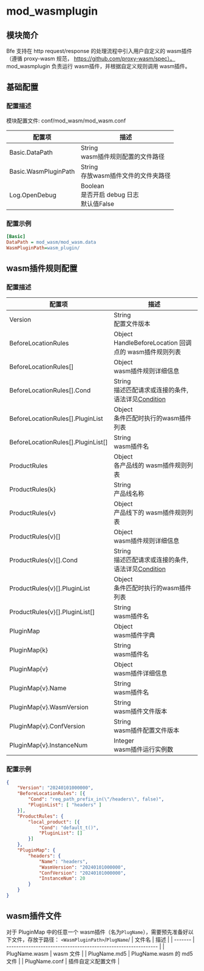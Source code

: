 # mod_wasmplugin

## 模块简介

Bfe 支持在 http request/response 的处理流程中引入用户自定义的 wasm插件 （遵循 proxy-wasm 规范， https://github.com/proxy-wasm/spec）。
mod_wasmplugin 负责运行 wasm插件，并根据自定义规则调用 wasm插件。

## 基础配置

### 配置描述

模块配置文件: conf/mod_wasm/mod_wasm.conf

| 配置项                | 描述                                        |
| ---------------------| ------------------------------------------- |
| Basic.DataPath            | String<br>wasm插件规则配置的文件路径 |
| Basic.WasmPluginPath      | String<br>存放wasm插件文件的文件夹路径 |
| Log.OpenDebug           | Boolean<br>是否开启 debug 日志<br>默认值False |

### 配置示例

```ini
[Basic]
DataPath = mod_wasm/mod_wasm.data
WasmPluginPath=wasm_plugin/
```

## wasm插件规则配置

### 配置描述

| 配置项  | 描述                                                           |
| ------- | -------------------------------------------------------------- |
| Version | String<br>配置文件版本 |
| BeforeLocationRules | Object<br>HandleBeforeLocation 回调点的 wasm插件规则列表 |
| BeforeLocationRules[] | Object<br>wasm插件规则详细信息 |
| BeforeLocationRules[].Cond | String<br>描述匹配请求或连接的条件, 语法详见[Condition](../../condition/condition_grammar.md) |
| BeforeLocationRules[].PluginList | Object<br>条件匹配时执行的wasm插件列表 |
| BeforeLocationRules[].PluginList[] | String<br>wasm插件名 |
| ProductRules | Object<br>各产品线的 wasm插件规则列表 |
| ProductRules{k} | String<br>产品线名称 |
| ProductRules{v} | Object<br>产品线下的 wasm插件规则列表 |
| ProductRules{v}[] | Object<br>wasm插件规则详细信息 |
| ProductRules{v}[].Cond | String<br>描述匹配请求或连接的条件, 语法详见[Condition](../../condition/condition_grammar.md) |
| ProductRules{v}[].PluginList | Object<br>条件匹配时执行的wasm插件列表 |
| ProductRules{v}[].PluginList[] | String<br>wasm插件名 |
| PluginMap | Object<br>wasm插件字典 |
| PluginMap{k} | String<br>wasm插件名 |
| PluginMap{v} | Object<br>wasm插件详细信息 |
| PluginMap{v}.Name | String<br>wasm插件名 |
| PluginMap{v}.WasmVersion | String<br>wasm插件文件版本 |
| PluginMap{v}.ConfVersion | String<br>wasm插件配置文件版本 |
| PluginMap{v}.InstanceNum | Integer<br>wasm插件运行实例数 |

### 配置示例

```json
{
    "Version": "20240101000000",
    "BeforeLocationRules": [{
        "Cond": "req_path_prefix_in(\"/headers\", false)",
        "PluginList": [ "headers" ]
    }],
    "ProductRules": {
        "local_product": [{
            "Cond": "default_t()",
            "PluginList": []
        }]
    },
    "PluginMap": {
        "headers": {
            "Name": "headers",
            "WasmVersion": "20240101000000",
            "ConfVersion": "20240101000000",
            "InstanceNum": 20
        }
    }
}
```

## wasm插件文件

对于 PluginMap 中的任意一个 wasm插件（名为`PlugName`），需要预先准备好以下文件，存放于路径： `<WasmPluginPath>`/`PlugName`/
| 文件名  | 描述                                                           |
| ------- | -------------------------------------------------------------- |
| PlugName.wasm | wasm 文件 |
| PlugName.md5 | PlugName.wasm 的 md5 文件 |
| PlugName.conf | 插件自定义配置文件 |
